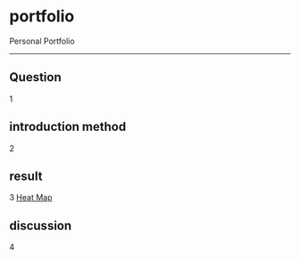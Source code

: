 # portfolio
Personal Portfolio
<hr>


## Question
1
## introduction method
2
## result
3 [Heat Map](https://dfjoafjdi.github.io/portfolio/map.html)
## discussion
4
